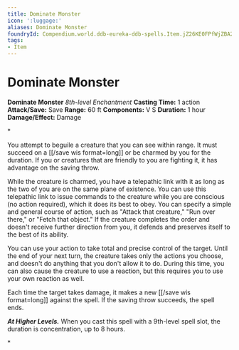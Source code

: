 ```yaml
---
title: Dominate Monster
icon: ':luggage:'
aliases: Dominate Monster
foundryId: Compendium.world.ddb-eureka-ddb-spells.Item.jZ26KE0FPfWjZBA2
tags:
- Item
---
```


# Dominate Monster

**Dominate Monster**
_8th-level Enchantment_
**Casting Time:** 1 action
**Attack/Save:** Save
**Range:** 60 ft
**Components:** V S
**Duration:** 1 hour
**Damage/Effect:** Damage

*<p>You attempt to beguile a creature that you can see within range. It must succeed on a [[/save wis format=long]] or be charmed by you for the duration. If you or creatures that are friendly to you are fighting it, it has advantage on the saving throw.

While the creature is charmed, you have a telepathic link with it as long as the two of you are on the same plane of existence. You can use this telepathic link to issue commands to the creature while you are conscious (no action required), which it does its best to obey. You can specify a simple and general course of action, such as "Attack that creature," "Run over there," or "Fetch that object." If the creature completes the order and doesn't receive further direction from you, it defends and preserves itself to the best of its ability.

You can use your action to take total and precise control of the target. Until the end of your next turn, the creature takes only the actions you choose, and doesn't do anything that you don't allow it to do. During this time, you can also cause the creature to use a reaction, but this requires you to use your own reaction as well.

Each time the target takes damage, it makes a new [[/save wis format=long]] against the spell. If the saving throw succeeds, the spell ends.

*****At Higher Levels.***** When you cast this spell with a 9th-level spell slot, the duration is concentration, up to 8 hours.</p>*